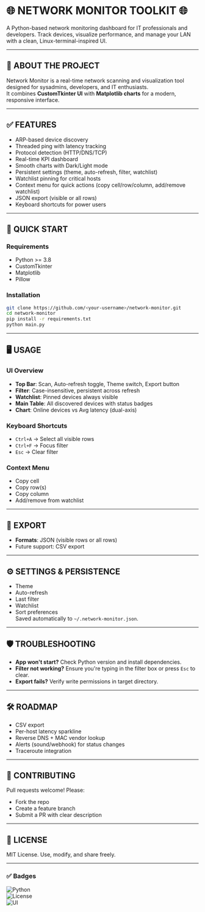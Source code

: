 # 🌐 NETWORK MONITOR TOOLKIT 🌐  
A Python-based network monitoring dashboard for IT professionals and developers. Track devices, visualize performance, and manage your LAN with a clean, Linux-terminal-inspired UI.

---

## 📖 ABOUT THE PROJECT  
Network Monitor is a real-time network scanning and visualization tool designed for sysadmins, developers, and IT enthusiasts.  
It combines **CustomTkinter UI** with **Matplotlib charts** for a modern, responsive interface.

---

## ✅ FEATURES  
- ARP-based device discovery  
- Threaded ping with latency tracking  
- Protocol detection (HTTP/DNS/TCP)  
- Real-time KPI dashboard  
- Smooth charts with Dark/Light mode  
- Persistent settings (theme, auto-refresh, filter, watchlist)  
- Watchlist pinning for critical hosts  
- Context menu for quick actions (copy cell/row/column, add/remove watchlist)  
- JSON export (visible or all rows)  
- Keyboard shortcuts for power users  

---

## 🚀 QUICK START  

### Requirements  
- Python >= 3.8  
- CustomTkinter  
- Matplotlib  
- Pillow  

### Installation  
```bash
git clone https://github.com/<your-username>/network-monitor.git
cd network-monitor
pip install -r requirements.txt
python main.py
```

---

## 🖥️ USAGE  

### UI Overview  
- **Top Bar**: Scan, Auto-refresh toggle, Theme switch, Export button  
- **Filter**: Case-insensitive, persistent across refresh  
- **Watchlist**: Pinned devices always visible  
- **Main Table**: All discovered devices with status badges  
- **Chart**: Online devices vs Avg latency (dual-axis)  

### Keyboard Shortcuts  
- `Ctrl+A` → Select all visible rows  
- `Ctrl+F` → Focus filter  
- `Esc` → Clear filter  

### Context Menu  
- Copy cell  
- Copy row(s)  
- Copy column  
- Add/remove from watchlist  

---

## 📂 EXPORT  
- **Formats**: JSON (visible rows or all rows)  
- Future support: CSV export  

---

## ⚙️ SETTINGS & PERSISTENCE  
- Theme  
- Auto-refresh  
- Last filter  
- Watchlist  
- Sort preferences  
Saved automatically to `~/.network-monitor.json`.

---

## 🛡️ TROUBLESHOOTING  
- **App won't start?** Check Python version and install dependencies.  
- **Filter not working?** Ensure you're typing in the filter box or press `Esc` to clear.  
- **Export fails?** Verify write permissions in target directory.  

---

## 🛠️ ROADMAP  
- CSV export  
- Per-host latency sparkline  
- Reverse DNS + MAC vendor lookup  
- Alerts (sound/webhook) for status changes  
- Traceroute integration  

---

## 🤝 CONTRIBUTING  
Pull requests welcome! Please:  
- Fork the repo  
- Create a feature branch  
- Submit a PR with clear description  

---

## 📄 LICENSE  
MIT License. Use, modify, and share freely.

---

### ✅ Badges  
![Python](https://img.shields.io/badge/Python-%3E%3D3.8-blue)  
![License](https://img.shields.io/badge/License-MIT-green)  
![UI](https://img.shields.io/badge/UI-CustomTkinter-orange)  

